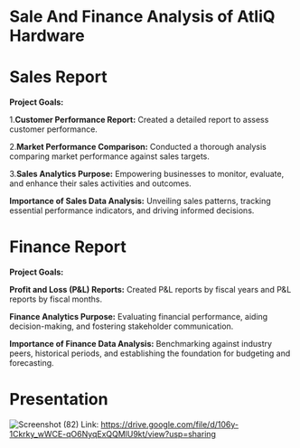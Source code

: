 # Sale And Finance Analysis of AtliQ Hardware
# Sales Report
**Project Goals:**

1.**Customer Performance Report:** Created a detailed report to assess customer performance.

2.**Market Performance Comparison:** Conducted a thorough analysis comparing market performance against sales targets.

3.**Sales Analytics Purpose:** Empowering businesses to monitor, evaluate, and enhance their sales activities and outcomes.

**Importance of Sales Data Analysis:** Unveiling sales patterns, tracking essential performance indicators, and driving informed decisions.

# Finance Report
**Project Goals:**

**Profit and Loss (P&L) Reports:** Created P&L reports by fiscal years and P&L reports by fiscal months.

**Finance Analytics Purpose:** Evaluating financial performance, aiding decision-making, and fostering stakeholder communication.

**Importance of Finance Data Analysis:** Benchmarking against industry peers, historical periods, and establishing the foundation for budgeting and forecasting.

# Presentation
![Screenshot (82)](https://github.com/Chauhan75/Sales_and_finance_analysis_on_excel/assets/142155144/b040fb75-fc4c-4e3c-9f0a-6007b85f73a3)
  Link: https://drive.google.com/file/d/106y-1Ckrky_wWCE-qO6NyqExQQMlU9kt/view?usp=sharing




